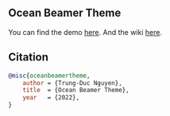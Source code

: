 ## Ocean Beamer Theme
  
You can find the demo [here](https://github.com/ngntrgduc/ocean-beamer-theme/blob/master/ocean_beamer_theme.pdf). And the wiki [here](https://github.com/ngntrgduc/ocean-beamer-theme/wiki).

## Citation
```bib
@misc{oceanbeamertheme,
    author = {Trung-Duc Nguyen}, 
    title  = {Ocean Beamer Theme}, 
    year   = {2022}, 
}
```
